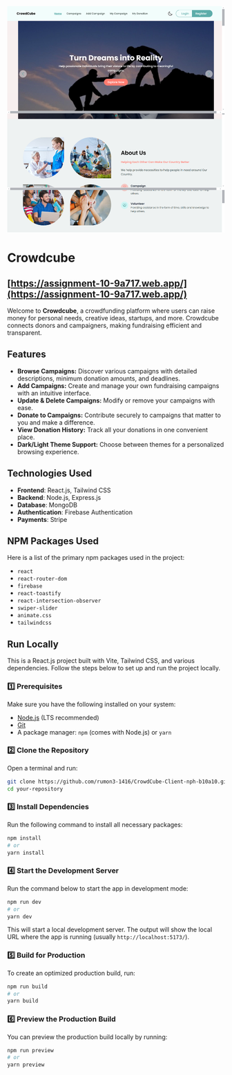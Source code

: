 [<img src='https://raw.githubusercontent.com/rumon3-1416/CrowdCube-Client-nph-b10a10/refs/heads/main/src/assets/images/croudCube.png'>](https://github.com/rumon3-1416/)

# Crowdcube

## [https://assignment-10-9a717.web.app/](https://assignment-10-9a717.web.app/)

Welcome to **Crowdcube**, a crowdfunding platform where users can raise money for personal needs, creative ideas, startups, and more. Crowdcube connects donors and campaigners, making fundraising efficient and transparent.

## Features

- **Browse Campaigns:** Discover various campaigns with detailed descriptions, minimum donation amounts, and deadlines.
- **Add Campaigns:** Create and manage your own fundraising campaigns with an intuitive interface.
- **Update & Delete Campaigns:** Modify or remove your campaigns with ease.
- **Donate to Campaigns:** Contribute securely to campaigns that matter to you and make a difference.
- **View Donation History:** Track all your donations in one convenient place.
- **Dark/Light Theme Support:** Choose between themes for a personalized browsing experience.

## Technologies Used

- **Frontend**: React.js, Tailwind CSS
- **Backend**: Node.js, Express.js
- **Database**: MongoDB
- **Authentication**: Firebase Authentication
- **Payments**: Stripe

## NPM Packages Used

Here is a list of the primary npm packages used in the project:

- `react`
- `react-router-dom`
- `firebase`
- `react-toastify`
- `react-intersection-observer`
- `swiper-slider`
- `animate.css`
- `tailwindcss`

## Run Locally

This is a React.js project built with Vite, Tailwind CSS, and various dependencies. Follow the steps below to set up and run the project locally.

### 1️⃣ Prerequisites
Make sure you have the following installed on your system:

- [Node.js](https://nodejs.org/) (LTS recommended)
- [Git](https://git-scm.com/)
- A package manager: `npm` (comes with Node.js) or `yarn`

### 2️⃣ Clone the Repository
Open a terminal and run:

```bash
git clone https://github.com/rumon3-1416/CrowdCube-Client-nph-b10a10.git
cd your-repository
```

### 3️⃣ Install Dependencies
Run the following command to install all necessary packages:

```bash
npm install
# or
yarn install
```

### 4️⃣ Start the Development Server
Run the command below to start the app in development mode:

```bash
npm run dev
# or
yarn dev
```

This will start a local development server. The output will show the local URL where the app is running (usually `http://localhost:5173/`).

### 5️⃣ Build for Production
To create an optimized production build, run:

```bash
npm run build
# or
yarn build
```

### 6️⃣ Preview the Production Build
You can preview the production build locally by running:

```bash
npm run preview
# or
yarn preview
```
